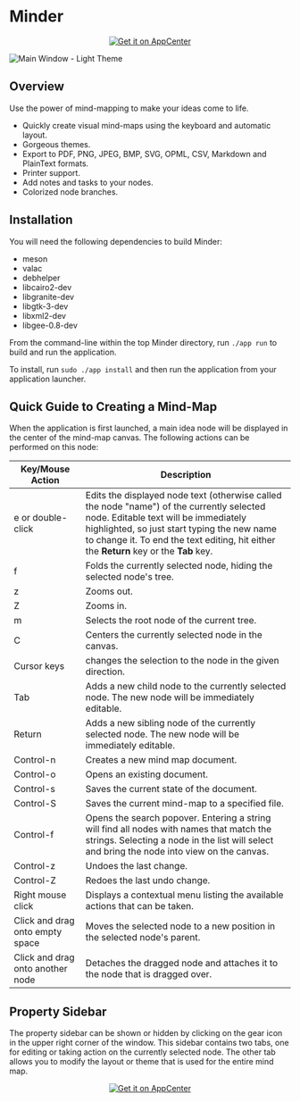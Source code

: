 # Minder

<p align="center">
  <a href="https://appcenter.elementary.io/com.github.phase1geo.minder"><img src="https://appcenter.elementary.io/badge.svg" alt="Get it on AppCenter" /></a>
</p>

![Main Window - Light Theme](https://raw.githubusercontent.com/phase1geo/Minder/master/data/screenshots/screenshot-light.png "Mind-mapping application for Elementary OS")

## Overview

Use the power of mind-mapping to make your ideas come to life.

- Quickly create visual mind-maps using the keyboard and automatic layout.
- Gorgeous themes.
- Export to PDF, PNG, JPEG, BMP, SVG, OPML, CSV, Markdown and PlainText formats.
- Printer support.
- Add notes and tasks to your nodes.
- Colorized node branches.

    
## Installation

You will need the following dependencies to build Minder:

* meson
* valac
* debhelper
* libcairo2-dev
* libgranite-dev
* libgtk-3-dev
* libxml2-dev
* libgee-0.8-dev

From the command-line within the top Minder directory, run `./app run` to build and run the application.

To install, run `sudo ./app install` and then run the application from your application launcher.


## Quick Guide to Creating a Mind-Map

When the application is first launched, a main idea node will be displayed in the center of the mind-map canvas. The following actions can be performed on this node:

| Key/Mouse Action | Description |
|------------------|-------------|
| e or double-click | Edits the displayed node text (otherwise called the node "name") of the currently selected node. Editable text will be immediately highlighted, so just start typing the new name to change it. To end the text editing, hit either the **Return** key or the **Tab** key. |
| f | Folds the currently selected node, hiding the selected node's tree. |
| z | Zooms out. |
| Z | Zooms in. |
| m | Selects the root node of the current tree. |
| C | Centers the currently selected node in the canvas. |
| Cursor keys | changes the selection to the node in the given direction. |
| Tab | Adds a new child node to the currently selected node. The new node will be immediately editable. |
| Return | Adds a new sibling node of the currently selected node. The new node will be immediately editable. |
| Control-n | Creates a new mind map document. |
| Control-o | Opens an existing document. |
| Control-s | Saves the current state of the document. |
| Control-S | Saves the current mind-map to a specified file. |
| Control-f | Opens the search popover. Entering a string will find all nodes with names that match the strings. Selecting a node in the list will select and bring the node into view on the canvas. |
| Control-z | Undoes the last change. |
| Control-Z | Redoes the last undo change. |
| Right mouse click | Displays a contextual menu listing the available actions that can be taken. |
| Click and drag onto empty space | Moves the selected node to a new position in the selected node's parent. |
| Click and drag onto another node | Detaches the dragged node and attaches it to the node that is dragged over. |

## Property Sidebar

The property sidebar can be shown or hidden by clicking on the gear icon in the upper right corner of the window. This sidebar contains two tabs, one for editing or taking action on the currently selected node. The other tab allows you to modify the layout or theme that is used for the entire mind map.

<p align="center">
  <a href="https://appcenter.elementary.io/com.github.phase1geo.minder"><img src="https://appcenter.elementary.io/badge.svg" alt="Get it on AppCenter" /></a>
</p>
